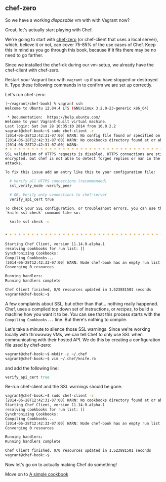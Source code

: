 chef-zero
---------

So we have a working _disposable_ vm with with Vagrant now? 

Great, let's actually start playing with Chef.  

We're going to start with [chef-zero][cz] (or chef-client that uses a local server), 
which, believe it or not, can cover 75-85% of the use cases of Chef. 
Keep this in mind as you go through this book, because if it fits there may be
no need to go farther.

Since we installed the chef-dk during our vm-setup, we already have the 
chef-client with chef-zero.

Restart your Vagrant box with `vagrant up` if you have stopped or destroyed it. 
Type these following commands in to confirm we are set up correctly.

Let's run chef-zero:

```bash
[~/vagrant/chef-book] % vagrant ssh
Welcome to Ubuntu 12.04.4 LTS (GNU/Linux 3.2.0-23-generic x86_64)

 * Documentation:  https://help.ubuntu.com/
Welcome to your Vagrant-built virtual machine.
Last login: Sat Jun 28 10:35:10 2014 from 10.0.2.2
vagrant@chef-book:~$ sudo chef-client -z
[2014-06-28T12:42:31-07:00] WARN: No config file found or specified on command line, using command line options.
[2014-06-28T12:42:31-07:00] WARN: No cookbooks directory found at or above current directory.  Assuming /root.
[2014-06-28T12:42:31-07:00] WARN:
* * * * * * * * * * * * * * * * * * * * * * * * * * * * * * * * * * * * * * * *
SSL validation of HTTPS requests is disabled. HTTPS connections are still
encrypted, but chef is not able to detect forged replies or man in the middle
attacks.

To fix this issue add an entry like this to your configuration file:

  # Verify all HTTPS connections (recommended)
  ssl_verify_mode :verify_peer

  # OR, Verify only connections to chef-server
  verify_api_cert true

To check your SSL configuration, or troubleshoot errors, you can use the
`knife ssl check` command like so:

  knife ssl check -c


* * * * * * * * * * * * * * * * * * * * * * * * * * * * * * * * * * * * * * * *

Starting Chef Client, version 11.14.0.alpha.1
resolving cookbooks for run list: []
Synchronizing Cookbooks:
Compiling Cookbooks...
[2014-06-28T12:42:33-07:00] WARN: Node chef-book has an empty run list.
Converging 0 resources

Running handlers:
Running handlers complete

Chef Client finished, 0/0 resources updated in 1.523881501 seconds
vagrant@chef-book:~$
```

A few complaints about SSL, but other than that... nothing really happened. 
Chef, uses a compiled top down set of instructions, or _recipes_, 
to build a machine how 
you want it to be. You can see that this process starts with 
the `Compiling Cookbooks...` line.  But there's nothing to compile.

Let's take a minute to silence those SSL warnings. Since we're working locally
with throwaway VMs, we can tell Chef to only use SSL when communicating with
their hosted API. We do this by creating a configuration file used by chef-zero:

```bash
vagrant@chef-book:~$ mkdir -p ~/.chef
vagrant@chef-book:~$ vim ~/.chef/knife.rb
```

and add the following line:

```ruby
verify_api_cert true
```

Re-run chef-client and the SSL warnings should be gone.

```bash
vagrant@chef-book:~$ sudo chef-client -z
[2014-06-28T12:42:31-07:00] WARN: No cookbooks directory found at or above current directory.  Assuming /root.
Starting Chef Client, version 11.14.0.alpha.1
resolving cookbooks for run list: []
Synchronizing Cookbooks:
Compiling Cookbooks...
[2014-06-28T12:42:33-07:00] WARN: Node chef-book has an empty run list.
Converging 0 resources

Running handlers:
Running handlers complete

Chef Client finished, 0/0 resources updated in 1.523881501 seconds
vagrant@chef-book:~$
```

Now let's go on to actually making Chef do something!

Move on to [A simple cookbook](06-write-simple-base-cookbook.md)

[cz]: http://www.getchef.com/blog/2013/10/31/chef-client-z-from-zero-to-chef-in-8-5-seconds/
